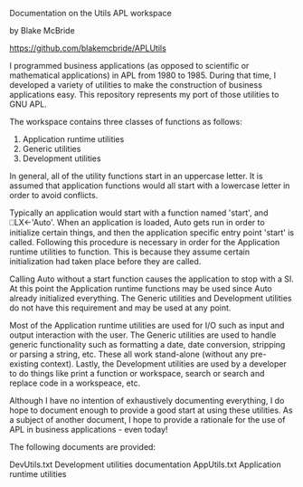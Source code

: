 
Documentation on the Utils APL workspace

by Blake McBride

https://github.com/blakemcbride/APLUtils


I programmed business applications (as opposed to scientific or
mathematical applications) in APL from 1980 to 1985.  During that time,
I developed a variety of utilities to make the construction of
business applications easy.  This repository represents my port of
those utilities to GNU APL.

The workspace contains three classes of functions as follows:

1.  Application runtime utilities
2.  Generic utilities
3.  Development utilities

In general, all of the utility functions start in an uppercase letter.
It is assumed that application functions would all start with a
lowercase letter in order to avoid conflicts.

Typically an application would start with a function named 'start',
and ⎕LX←'Auto'.  When an application is loaded, Auto gets run in order
to initialize certain things, and then the application specific entry
point 'start' is called.  Following this procedure is necessary in
order for the Application runtime utilities to function.  This is
because they assume certain initialization had taken place before they
are called.

Calling Auto without a start function causes the application to stop
with a SI.  At this point the Application runtime functions may be
used since Auto already initialized everything.  The Generic utilities
and Development utilities do not have this requirement and may be used
at any point.

Most of the Application runtime utilities are used for I/O such as
input and output interaction with the user.  The Generic utilities are
used to handle generic functionality such as formatting a date, date
conversion, stripping or parsing a string, etc.  These all work
stand-alone (without any pre-existing context).  Lastly, the
Development utilities are used by a developer to do things like print
a function or workspace, search or search and replace code in a
workspeace, etc.

Although I have no intention of exhaustively documenting everything, I
do hope to document enough to provide a good start at using these
utilities.  As a subject of another document, I hope to provide a
rationale for the use of APL in business applications - even today!

The following documents are provided:

DevUtils.txt	Development utilities documentation
AppUtils.txt	Application runtime utilities


